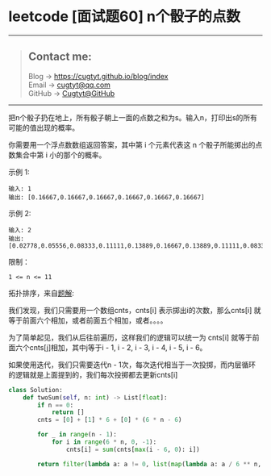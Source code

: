 # leetcode [面试题60] n个骰子的点数

---
> ## Contact me:
> Blog -> <https://cugtyt.github.io/blog/index>  
> Email -> <cugtyt@qq.com>  
> GitHub -> [Cugtyt@GitHub](https://github.com/Cugtyt)

---

把n个骰子扔在地上，所有骰子朝上一面的点数之和为s。输入n，打印出s的所有可能的值出现的概率。

你需要用一个浮点数数组返回答案，其中第 i 个元素代表这 n 个骰子所能掷出的点数集合中第 i 小的那个的概率。

示例 1:
```
输入: 1
输出: [0.16667,0.16667,0.16667,0.16667,0.16667,0.16667]
```
示例 2:
```
输入: 2
输出: [0.02778,0.05556,0.08333,0.11111,0.13889,0.16667,0.13889,0.11111,0.08333,0.05556,0.02778]
```

限制：
```
1 <= n <= 11
```


拓扑排序，来自[题解](https://leetcode-cn.com/problems/nge-tou-zi-de-dian-shu-lcof/solution/di-gui-huo-zhe-die-dai-du-ke-yi-python-and-javascr/):

我们发现，我们只需要用一个数组cnts，cnts[i] 表示掷出i的次数，那么cnts[i] 就等于前面六个相加，或者前面五个相加，或者。。。。

为了简单起见，我们从后往前遍历，这样我们的逻辑可以统一为 cnts[i] 就等于前面六个cnts[j]相加，其中j等于i - 1, i - 2, i - 3, i - 4, i - 5, i - 6。

如果使用迭代，我们只需要迭代n - 1次，每次迭代相当于一次投掷，而内层循环的逻辑就是上面提到的，我们每次投掷都去更新cnts[i]

``` python
class Solution:
    def twoSum(self, n: int) -> List[float]:
        if n == 0:
            return []
        cnts = [0] + [1] * 6 + [0] * (6 * n - 6)

        for _ in range(n - 1):
            for i in range(6 * n, 0, -1):
                cnts[i] = sum(cnts[max(i - 6, 0): i])

        return filter(lambda a: a != 0, list(map(lambda a: a / 6 ** n, cnts)))
```
